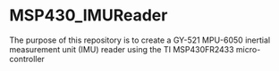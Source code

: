 # MSP430_IMUReader
The purpose of this repository is to create a GY-521 MPU-6050 inertial measurement unit (IMU) reader using the TI MSP430FR2433 micro-controller
